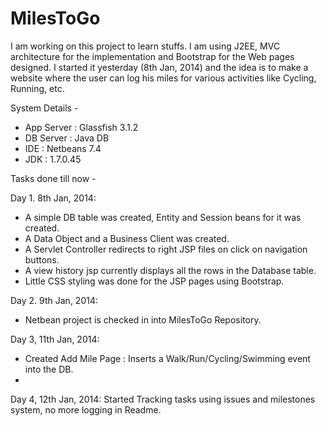 MilesToGo
=========

I am working on this project to learn stuffs. I am using J2EE, MVC architecture for the implementation and Bootstrap for the Web pages designed.
I started it yesterday (8th Jan, 2014) and the idea is to make a website where the user can log his miles for various activities like Cycling, Running, etc. 

System Details - 
- App Server : Glassfish 3.1.2
- DB Server : Java DB
- IDE : Netbeans 7.4
- JDK : 1.7.0.45


Tasks done till now -

Day 1. 8th Jan, 2014: 
- A simple DB table was created, Entity and Session beans for it was created. 
- A Data Object and a Business Client was created.
- A Servlet Controller redirects to right JSP files on click on navigation buttons. 
- A view history jsp currently displays all the rows in the Database table. 
- Little CSS styling was done for the JSP pages using Bootstrap. 

Day 2. 9th Jan, 2014: 
- Netbean project is checked in into MilesToGo Repository.
 
Day 3, 11th Jan, 2014: 
- Created Add Mile Page : Inserts a Walk/Run/Cycling/Swimming event into the DB. 
- 
Day 4, 12th Jan, 2014: 
Started Tracking tasks using issues and milestones system, no more logging in Readme.
